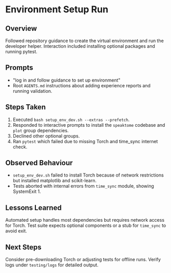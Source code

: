 # Environment Setup Run

## Overview
Followed repository guidance to create the virtual environment and run the developer helper. Interaction included installing optional packages and running pytest.

## Prompts
- "log in and follow guidance to set up environment"
- Root `AGENTS.md` instructions about adding experience reports and running validation.

## Steps Taken
1. Executed `bash setup_env_dev.sh --extras --prefetch`.
2. Responded to interactive prompts to install the `speaktome` codebase and `plot` group dependencies.
3. Declined other optional groups.
4. Ran `pytest` which failed due to missing Torch and time_sync internet check.

## Observed Behaviour
- `setup_env_dev.sh` failed to install Torch because of network restrictions but installed matplotlib and scikit-learn.
- Tests aborted with internal errors from `time_sync` module, showing SystemExit 1.

## Lessons Learned
Automated setup handles most dependencies but requires network access for Torch. Test suite expects optional components or a stub for `time_sync` to avoid exit.

## Next Steps
Consider pre-downloading Torch or adjusting tests for offline runs. Verify logs under `testing/logs` for detailed output.
